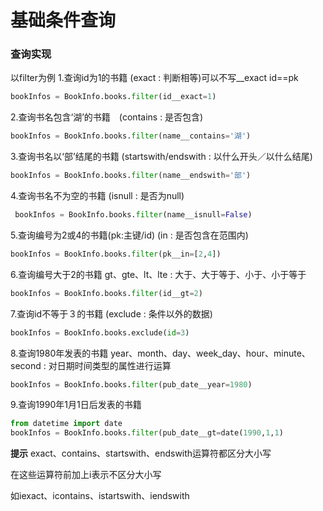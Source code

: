 # 基础条件查询

### 查询实现
以filter为例
1.查询id为1的书籍 (exact : 判断相等)可以不写__exact id==pk
``` python
bookInfos = BookInfo.books.filter(id__exact=1)
```
2.查询书名包含‘湖’的书籍　(contains : 是否包含)
``` python
bookInfos = BookInfo.books.filter(name__contains='湖')
```
3.查询书名以‘部’结尾的书籍 (startswith/endswith : 以什么开头／以什么结尾)
``` python
bookInfos = BookInfo.books.filter(name__endswith='部')
```
4.查询书名不为空的书籍 (isnull : 是否为null)
``` python
 bookInfos = BookInfo.books.filter(name__isnull=False)
```
5.查询编号为2或4的书籍(pk:主键/id) (in : 是否包含在范围内)
``` python
bookInfos = BookInfo.books.filter(pk__in=[2,4])
```
6.查询编号大于2的书籍
gt、gte、lt、lte : 大于、大于等于、小于、小于等于
``` python
bookInfos = BookInfo.books.filter(id__gt=2)
```
7.查询id不等于３的书籍 (exclude : 条件以外的数据)
``` python
bookInfos = BookInfo.books.exclude(id=3)
```
8.查询1980年发表的书籍
year、month、day、week_day、hour、minute、second : 对日期时间类型的属性进行运算
``` python
bookInfos = BookInfo.books.filter(pub_date__year=1980)
```
9.查询1990年1月1日后发表的书籍
``` python
from datetime import date
bookInfos = BookInfo.books.filter(pub_date__gt=date(1990,1,1)
```



**提示**
exact、contains、startswith、endswith运算符都区分大小写

在这些运算符前加上i表示不区分大小写

如iexact、icontains、istartswith、iendswith
